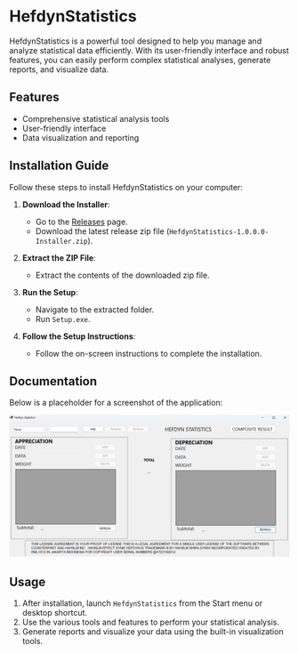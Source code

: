 # HefdynStatistics

HefdynStatistics is a powerful tool designed to help you manage and analyze statistical data efficiently. With its user-friendly interface and robust features, you can easily perform complex statistical analyses, generate reports, and visualize data.

## Features

- Comprehensive statistical analysis tools
- User-friendly interface
- Data visualization and reporting

## Installation Guide

Follow these steps to install HefdynStatistics on your computer:

1. **Download the Installer**:
   - Go to the [Releases](https://github.com/RML1812/HefdynStatistics/tree/master/releases) page.
   - Download the latest release zip file (`HefdynStatistics-1.0.0.0-Installer.zip`).

2. **Extract the ZIP File**:
   - Extract the contents of the downloaded zip file.

3. **Run the Setup**:
   - Navigate to the extracted folder.
   - Run `Setup.exe`.

4. **Follow the Setup Instructions**:
   - Follow the on-screen instructions to complete the installation.

## Documentation

Below is a placeholder for a screenshot of the application:

![HefdynStatistics Screenshot_1.0.0.0](docs/ss-1.0.0.0.png)

## Usage

1. After installation, launch `HefdynStatistics` from the Start menu or desktop shortcut.
2. Use the various tools and features to perform your statistical analysis.
3. Generate reports and visualize your data using the built-in visualization tools.
